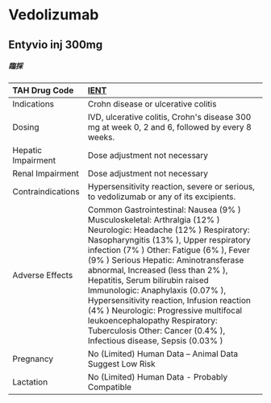 # Vedolizumab

## Entyvio inj 300mg

##### 臨採

| TAH Drug Code      | [**IENT**](https://www.tahsda.org.tw/drugs/hissearch.php?drug_code=IENT)                                                                                                                                                                                                                                                                                                                                                                                                                                                                                 |
|:-------------------|:---------------------------------------------------------------------------------------------------------------------------------------------------------------------------------------------------------------------------------------------------------------------------------------------------------------------------------------------------------------------------------------------------------------------------------------------------------------------------------------------------------------------------------------------------------|
| Indications        | Crohn disease or ulcerative colitis                                                                                                                                                                                                                                                                                                                                                                                                                                                                                                                      |
| Dosing             | IVD, ulcerative colitis, Crohn's disease 300 mg at week 0, 2 and 6, followed by every 8 weeks.                                                                                                                                                                                                                                                                                                                                                                                                                                                           |
| Hepatic Impairment | Dose adjustment not necessary                                                                                                                                                                                                                                                                                                                                                                                                                                                                                                                            |
| Renal Impairment   | Dose adjustment not necessary                                                                                                                                                                                                                                                                                                                                                                                                                                                                                                                            |
| Contraindications  | Hypersensitivity reaction, severe or serious, to vedolizumab or any of its excipients.                                                                                                                                                                                                                                                                                                                                                                                                                                                                   |
| Adverse Effects    | Common Gastrointestinal: Nausea (9% ) Musculoskeletal: Arthralgia (12% ) Neurologic: Headache (12% ) Respiratory: Nasopharyngitis (13% ), Upper respiratory infection (7% ) Other: Fatigue (6% ), Fever (9% ) Serious Hepatic: Aminotransferase abnormal, Increased (less than 2% ), Hepatitis, Serum bilirubin raised Immunologic: Anaphylaxis (0.07% ), Hypersensitivity reaction, Infusion reaction (4% ) Neurologic: Progressive multifocal leukoencephalopathy Respiratory: Tuberculosis Other: Cancer (0.4% ), Infectious disease, Sepsis (0.03% ) |
| Pregnancy          | No (Limited) Human Data – Animal Data Suggest Low Risk                                                                                                                                                                                                                                                                                                                                                                                                                                                                                                   |
| Lactation          | No (Limited) Human Data - Probably Compatible                                                                                                                                                                                                                                                                                                                                                                                                                                                                                                            |

